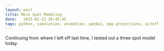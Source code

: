 ```yaml
---
layout: post
title: More Spot Modeling
date:   2015-02-12 20:45:45
tags: python, simulation, animation, pandas, map projections, aitoff
---
```


Continuing from where I left off last time, I tested out a
three spot model today. 
